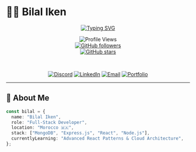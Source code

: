 # 👨‍💻 Bilal Iken

<div align="center">

[![Typing SVG](https://readme-typing-svg.demolab.com?font=JetBrains+Mono&size=28&duration=4000&pause=1000&color=36BCF7&center=true&vCenter=true&width=600&lines=Full-Stack+Developer;MERN+Stack+Expert;Problem+Solver;Open+Source+Contributor)](https://git.io/typing-svg)

![Profile Views](https://komarev.com/ghpvc/?username=Bilalik369&label=Profile%20Views&color=brightgreen&style=flat-square)  
[![GitHub followers](https://img.shields.io/github/followers/Bilalik369?label=Followers&style=social)](https://github.com/Bilalik369)  
[![GitHub stars](https://img.shields.io/github/stars/Bilalik369?label=Stars&style=social)](https://github.com/Bilalik369)  

<br>

[![Discord](https://img.shields.io/badge/Discord-%235865F2.svg?style=for-the-badge&logo=discord&logoColor=white)](https://discord.gg/bilaliken369)
[![LinkedIn](https://img.shields.io/badge/LinkedIn-%230077B5.svg?style=for-the-badge&logo=linkedin&logoColor=white)](https://www.linkedin.com/in/bilal-iken-548587332/)
[![Email](https://img.shields.io/badge/Gmail-D14836?style=for-the-badge&logo=gmail&logoColor=white)](mailto:bilal11iken@gmail.com)
[![Portfolio](https://img.shields.io/badge/Portfolio-%23000000.svg?style=for-the-badge&logo=firefox&logoColor=#FF7139)](https://bilaliken.netlify.app/)

</div>

---

## 🚀 About Me

```typescript
const bilal = {
  name: "Bilal Iken",
  role: "Full-Stack Developer",
  location: "Morocco 🇲🇦",
  stack: ["MongoDB", "Express.js", "React", "Node.js"],
  currentlyLearning: "Advanced React Patterns & Cloud Architecture",
};
